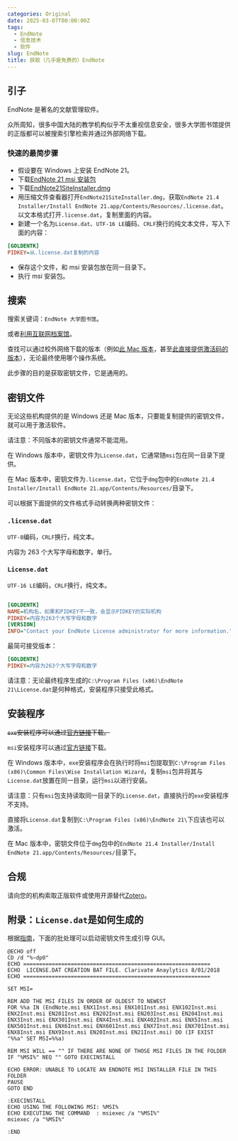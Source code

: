 ```yaml
---
categories: Original
date: 2025-03-07T00:00:00Z
tags:
  - EndNote
  - 信息技术
  - 软件
slug: EndNote
title: 获取（几乎是免费的）EndNote
---
```


## 引子

EndNote 是著名的文献管理软件。

众所周知，很多中国大陆的教学机构似乎不太重视信息安全，很多大学图书馆提供的正版都可以被搜索引擎检索并通过外部网络下载。

### 快速的最简步骤

- 假设要在 Windows 上安装 EndNote 21。
- 下载[EndNote 21 msi 安装包](https://download.endnote.com/downloads/21/EN21Inst.msi)
- 下载[EndNote21SiteInstaller.dmg](https://download.endnote.com/site/17f114bef8b911ed8a38b0dce7da8761/EndNote21SiteInstaller.dmg)
- 用压缩文件查看器打开`EndNote21SiteInstaller.dmg`，获取`EndNote 21.4 Installer/Install EndNote 21.app/Contents/Resources/.license.dat`。以文本格式打开`.license.dat`，复制里面的内容。
- 新建一个名为`License.dat`、`UTF-16 LE`编码、`CRLF`换行的纯文本文件，写入下面的内容：

```ini
[GOLDENTK]
PIDKEY=从.license.dat复制的内容
```

- 保存这个文件，和 msi 安装包放在同一目录下。
- 执行 msi 安装包。

## 搜索

搜索关键词：`EndNote 大学图书馆`。

或者[利用互联网档案馆](https://web.archive.org/web/*/https://download.endnote.com/site/*)。

查找可以通过校外网络下载的版本（例如[此 Mac 版本](https://lib.shu.edu.cn/info/1023/4894.htm)，甚至[此直接提供激活码的版本](https://lib.chd.edu.cn/en/jlm/xzzx/wxglrj/EndNote.htm)），无论最终使用哪个操作系统。

此步骤的目的是获取密钥文件，它是通用的。

## 密钥文件

无论这些机构提供的是 Windows 还是 Mac 版本，只要能复制提供的密钥文件，就可以用于激活软件。

请注意：不同版本的密钥文件通常不能混用。

在 Windows 版本中，密钥文件为`License.dat`，它通常随`msi`包在同一目录下提供。

在 Mac 版本中，密钥文件为`.license.dat`，它位于`dmg`包中的`EndNote 21.4 Installer/Install EndNote 21.app/Contents/Resources/`目录下。

可以根据下面提供的文件格式手动转换两种密钥文件：

### `.license.dat`

`UTF-8`编码，`CRLF`换行，纯文本。

内容为 263 个大写字母和数字，单行。

### `License.dat`

`UTF-16 LE`编码，`CRLF`换行，纯文本。

```ini

[GOLDENTK]
NAME=机构名，如果和PIDKEY不一致，会显示PIDKEY的实际机构
PIDKEY=内容为263个大写字母和数字
[VERSION]
INFO="Contact your EndNote License administrator for more information."

```

最简可接受版本：

```ini
[GOLDENTK]
PIDKEY=内容为263个大写字母和数字
```

请注意：无论最终程序生成的`C:\Program Files (x86)\EndNote 21\License.dat`是何种格式，安装程序只接受此格式。

## 安装程序

~~`exe`安装程序可以通过[官方链接](https://support.clarivate.com/Endnote/s/article/Download-EndNote?language=en_US)下载。~~

`msi`安装程序可以通过[官方链接](https://support.clarivate.com/Endnote/s/article/EndNote-Volume-License-Install-Steps?language=en_US)下载。

在 Windows 版本中，`exe`安装程序会在执行时将`msi`包提取到`C:\Program Files (x86)\Common Files\Wise Installation Wizard`，复制`msi`包并将其与`License.dat`放置在同一目录，运行`msi`以进行安装。

请注意：只有`msi`包支持读取同一目录下的`License.dat`，直接执行的`exe`安装程序不支持。

直接将`License.dat`复制到`C:\Program Files (x86)\EndNote 21\`下应该也可以激活。

在 Mac 版本中，密钥文件位于`dmg`包中的`EndNote 21.4 Installer/Install EndNote 21.app/Contents/Resources/`目录下。

## 合规

请向您的机构索取正版软件或使用开源替代[Zotero](https://github.com/zotero/zotero)。

## 附录：`License.dat`是如何生成的

根据[指南](https://support.clarivate.com/Endnote/s/article/EndNote-Volume-License-Install-Steps?language=en_US)，下面的批处理可以启动密钥文件生成引导 GUI。

```batch
@ECHO off
CD /d "%~dp0"
ECHO ===========================================================
ECHO  LICENSE.DAT CREATION BAT FILE. Clarivate Anaylytics 8/01/2018
ECHO ===========================================================

SET MSI=

REM ADD THE MSI FILES IN ORDER OF OLDEST TO NEWEST
FOR %%a IN (EndNote.msi ENX1Inst.msi ENX101Inst.msi ENX102Inst.msi ENX2Inst.msi EN201Inst.msi EN202Inst.msi EN203Inst.msi EN204Inst.msi ENX3Inst.msi ENX301Inst.msi ENX4Inst.msi ENX402Inst.msi ENX5Inst.msi ENX501Inst.msi ENX6Inst.msi ENX601Inst.msi ENX7Inst.msi ENX701Inst.msi ENX8Inst.msi ENX9Inst.msi EN20Inst.msi EN21Inst.msi) DO (IF EXIST "%%a" SET MSI=%%a)

REM MSI WILL == "" IF THERE ARE NONE OF THOSE MSI FILES IN THE FOLDER
IF "%MSI%" NEQ "" GOTO EXECINSTALL

ECHO ERROR: UNABLE TO LOCATE AN ENDNOTE MSI INSTALLER FILE IN THIS FOLDER
PAUSE
GOTO END

:EXECINSTALL
ECHO USING THE FOLLOWING MSI: %MSI%
ECHO EXECUTING THE COMMAND  : msiexec /a "%MSI%"
msiexec /a "%MSI%"

:END

```
